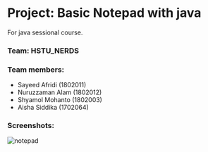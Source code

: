 # Project: Basic Notepad with java
For java sessional course.

### Team: HSTU_NERDS
### Team members:
- Sayeed Afridi (1802011)
- Nuruzzaman Alam (1802012)
- Shyamol Mohanto (1802003)
- Aisha Siddika (1702064)

### Screenshots:
![notepad](https://i.imgur.com/N9CtK5P.png)